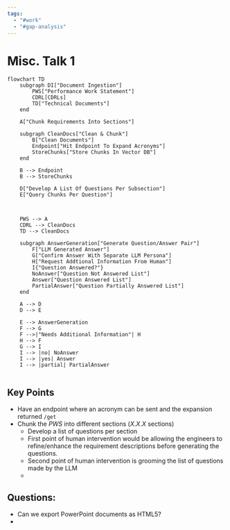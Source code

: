 ```yaml
---
tags:
  - "#work"
  - "#gap-analysis"
---
```


# Misc. Talk 1

```mermaid
flowchart TD
	subgraph DI["Document Ingestion"]
	    PWS["Performance Work Statement"]
	    CDRL[CDRLs]
	    TD["Technical Documents"]
	end

	A["Chunk Requirements Into Sections"]
	
	subgraph CleanDocs["Clean & Chunk"]
		B["Clean Documents"]
		Endpoint["Hit Endpoint To Expand Acronyms"]
		StoreChunks["Store Chunks In Vector DB"]
	end

	B --> Endpoint
	B --> StoreChunks

	D["Develop A List Of Questions Per Subsection"]
	E["Query Chunks Per Question"]

	

	PWS --> A
	CDRL --> CleanDocs
	TD --> CleanDocs

	subgraph AnswerGeneration["Generate Question/Answer Pair"]
		F["LLM Generated Answer"]
		G["Confirm Answer With Separate LLM Persona"]
		H["Request Addtional Information From Human"]
		I{"Question Answered?"}
		NoAnswer["Question Not Answered List"]
		Answer["Question Answered List"]
		PartialAnswer["Question Partially Answered List"]
	end
	
	A --> D
	D --> E

	E --> AnswerGeneration
	F --> G
	F -->|"Needs Additional Information"| H
	H --> F
	G --> I
	I --> |no| NoAnswer
	I --> |yes| Answer
	I --> |partial| PartialAnswer
	
```










## Key Points

- Have an endpoint where an acronym can be sent and the expansion returned `/get`
- Chunk the *PWS* into different sections ($X.X.X$ sections)
	- Develop a list of questions per section
	- First point of human intervention would be allowing the engineers to refine/enhance the requirement descriptions before generating the questions.
	- Second point of human intervention is grooming the list of questions made by the LLM
	- 

## Questions:

- Can we export PowerPoint documents as HTML5?
- 





